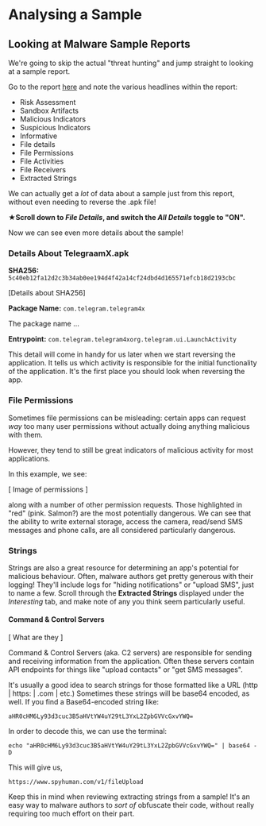 # Analysing a Sample

## Looking at Malware Sample Reports

We're going to skip the actual "threat hunting" and jump straight to looking at a sample report. 

Go to the report [here](https://www.hybrid-analysis.com/sample/5c40eb12fa12d2c3b34ab0ee194d4f42a14cf24dbd4d165571efcb18d2193cbc?environmentId=200) and note the various headlines within the report: 

- Risk Assessment
- Sandbox Artifacts
- Malicious Indicators
- Suspicious Indicators
- Informative
- File details
- File Permissions
- File Activities
- File Receivers
- Extracted Strings

We can actually get a _lot_ of data about a sample just from this report, without even needing to reverse the .apk file!

**★Scroll down to *File Details*, and switch the *All Details* toggle to "ON".**

Now we can see even more details about the sample! 

### Details About TelegraamX.apk 

**SHA256:** `5c40eb12fa12d2c3b34ab0ee194d4f42a14cf24dbd4d165571efcb18d2193cbc`

[Details about SHA256]

**Package Name:** `com.telegram.telegram4x`

The package name ...

**Entrypoint:** `com.telegram.telegram4xorg.telegram.ui.LaunchActivity`

This detail will come in handy for us later when we start reversing the application. It tells us which activity is responsible for the initial functionality of the application. It's the first place you should look when reversing the app.

### File Permissions

Sometimes file permissions can be misleading: certain apps can request _way_ too many user permissions without actually doing anything malicious with them. 

However, they tend to still be great indicators of malicious activity for most applications. 

In this example, we see:

[ Image of permissions ]

along with a number of other permission requests. Those highlighted in "red" (pink. Salmon?) are the most potentially dangerous. We can see that the ability to write external storage, access the camera, read/send SMS messages and phone calls, are all considered particularly dangerous.

### Strings

Strings are also a great resource for determining an app's potential for malicious behaviour. Often, malware authors get pretty generous with their logging! They'll include logs for "hiding notifications" or "upload SMS", just to name a few. Scroll through the **Extracted Strings** displayed under the *Interesting* tab, and make note of any you think seem particularly useful.

#### Command & Control Servers

[ What are they ]

Command & Control Servers (aka. C2 servers) are responsible for sending and receiving information from the application. Often these servers contain API endpoints for things like "upload contacts" or "get SMS messages". 

It's usually a good idea to search strings for those formatted like a URL (http | https: | .com | etc.) Sometimes these strings will be base64 encoded, as well. If you find a Base64-encoded string like:

`aHR0cHM6Ly93d3cuc3B5aHVtYW4uY29tL3YxL2ZpbGVVcGxvYWQ=`

In order to decode this, we can use the terminal:

`echo "aHR0cHM6Ly93d3cuc3B5aHVtYW4uY29tL3YxL2ZpbGVVcGxvYWQ=" | base64 -D`

This will give us, 

`https://www.spyhuman.com/v1/fileUpload`

Keep this in mind when reviewing extracting strings from a sample! It's an easy way to malware authors to *sort of* obfuscate their code, without really requiring too much effort on their part.



